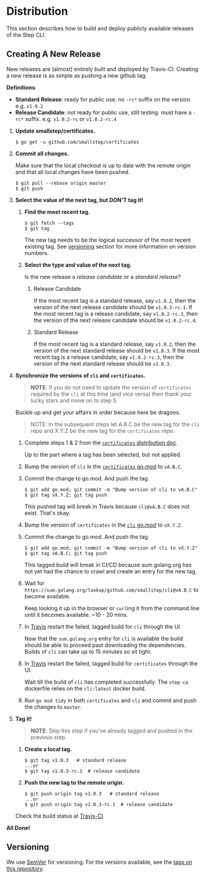 # Distribution

This section describes how to build and deploy publicly available releases of
the Step CLI.

## Creating A New Release

New releases are (almost) entirely built and deployed by Travis-CI. Creating a new
release is as simple as pushing a new github tag.

**Definitions**:

* **Standard Release**: ready for public use. no `-rc*` suffix on the version.
e.g. `v1.0.2`
* **Release Candidate**: not ready for public use, still testing. must have a
`-rc*` suffix. e.g. `v1.0.2-rc` or `v1.0.2-rc.4`

1. **Update smallstep/certificates.**

    ```
    $ go get -u github.com/smallstep/certificates
    ```

1. **Commit all changes.**

    Make sure that the local checkout is up to date with the remote origin and
    that all local changes have been pushed.

    ```
    $ git pull --rebase origin master
    $ git push
    ```

2. **Select the value of the next tag, but DON'T tag it!**

    1. **Find the most recent tag.**

        ```
        $ git fetch --tags
        $ git tag
        ```

        The new tag needs to be the logical successor of the most recent existing tag.
        See [versioning](#versioning) section for more information on version numbers.

    2. **Select the type and value of the next tag.**

        Is the new release a *release candidate* or a *standard release*?

        1. Release Candidate

            If the most recent tag is a standard release, say `v1.0.2`, then the version
            of the next release candidate should be `v1.0.3-rc.1`. If the most recent tag
            is a release candidate, say `v1.0.2-rc.3`, then the version of the next
            release candidate should be `v1.0.2-rc.4`.

        2. Standard Release

            If the most recent tag is a standard release, say `v1.0.2`, then the version
            of the next standard release should be `v1.0.3`. If the most recent tag
            is a release candidate, say `v1.0.2-rc.3`, then the version of the next
            standard release should be `v1.0.3`.

3. **Synchronize the versions of `cli` and `certificates`.**

    > **NOTE**: If you do not need to update the version of `certificates` required
    > by the `cli` at this time (and vice versa) then thank your lucky stars and
    > move on to step 5.

    Buckle up and get your affairs in order because here be dragons.

    > NOTE: In the subsequent steps let A.B.C be the new tag for the `cli` repo
    > and X.Y.Z be the new tag for the `certificates` repo.

    1. Complete steps 1 & 2 from the [`certificates` distribution doc][1].

        Up to the part where a tag has been selected, but not applied.

    2. Bump the version of `cli` in the [`certificates` go.mod][2] to `vA.B.C`.

    3. Commit the change to go.mod. And push the tag.

        ```
        $ git add go.mod; git commit -m "Bump version of cli to vA.B.C"
        $ git tag vX.Y.Z; git tag push
        ```

        This pushed tag will break in Travis because `cli@vA.B.C` does not exist.
        That's okay.

    4. Bump the version of `certificates` in the [`cli` go.mod][3] to `vX.Y.Z`.

    5. Commit the change to go.mod. And push the tag.

        ```
        $ git add go.mod; git commit -m "Bump version of cli to vX.Y.Z"
        $ git tag vA.B.C; git tag push
        ```

        This tagged build will break in CI/CD because sum.golang.org has not
        yet had the chance to crawl and create an entry for the new tag.

    6. Wait for `https://sum.golang.org/lookup/github.com/smallstep/cli@vA.B.C`
    to become available.

        Keep looking it up in the browser or `curl`ing it from the command line
        until it becomes available. ~10 - 20 mins.

    7. In [Travis][4] restart the failed, tagged build for `cli` through the UI.

        Now that the `sum.golang.org` entry for `cli` is available the build
        should be able to proceed past downloading the dependencies. Builds of
        `cli` can take up to 15 minutes so sit tight.

    8. In [Travis][5] restart the failed, tagged build for `certificates` through
    the UI.

        Wait till the build of `cli` has completed successfully. The `step-ca`
        dockerfile relies on the `cli:latest` docker build.

    9. Run `go mod tidy` in both `certificates` and `cli` and commit and push
    the changes to `master`.

4. **Tag it!**

    > **NOTE**: Skip this step if you've already tagged and pushed in the previous
    > step.

    1. **Create a local tag.**

        ```
        $ git tag v1.0.3   # standard release
        ...or
        $ git tag v1.0.3-rc.1  # release candidate
        ```

    2. **Push the new tag to the remote origin.**

        ```
        $ git push origin tag v1.0.3   # standard release
        ...or
        $ git push origin tag v1.0.3-rc.1  # release candidate
        ```

    Check the build status at [Travis-CI](https://travis-ci.com/smallstep/cli/builds/).

**All Done!**

[1]: https://github.com/smallstep/certificates/blob/master/distribution.md
[2]: https://github.com/smallstep/certificates/blob/master/go.mod
[3]: https://github.com/smallstep/cli/blob/master/go.mod
[4]: https://travis-ci.com/smallstep/cli/builds/
[5]: https://travis-ci.com/smallstep/certificates/builds/

## Versioning

We use [SemVer](http://semver.org/) for versioning. For the versions available,
see the [tags on this repository](https://github.com/smallstep/cli).
